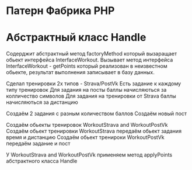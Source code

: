 # Патерн Фабрика PHP

# Абстрактный класс Handle
Содерджит абстрактный метод factoryMethod который вызаращает обьект интерфейса InterfaceWorkout.
Вызывает метод интерфейса InterfaceWorkout - getPoints который реализован в неизвестном обьекте, результат выполнения записывает в базу данных.

Сделал тренировки 2х типов - Strava/PostVk
Есть задание к каждому типу тренировок
Для задания на посты баллы начисляються за колличество символов
Для задания на тренировки от Strava баллы начисляються за дистанцию

Создаём 2 задания с разным количеством баллов
Создаём новый пост

Создаём обьекты тренировок WorkoutStrava and WorkoutPostVk
Создаём обьект тренировки WorkoutStrava передаём обьект задания время и дистанцию
Создаём обьект тренироки WorkoutPostVk передаём задание и пост

У WorkoutStrava and WorkoutPostVk применяем метод applyPoints абстрактного класса Handle